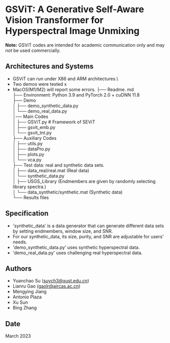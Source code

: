 # GSViT: A Generative Self-Aware Vision Transformer for Hyperspectral Image Unmixing

**Note:** GSViT codes are intended for academic communication only and may not be used commercially.

## Architectures and Systems
* GSViT can run under X86 and ARM architectures.\
* Two demos were tested x
* MacOS(M1/M2) will report some errors.
├── Readme. md\
├── Environment: Python 3.9 and PyTorch 2.0 + cuDNN 11.8\
├── Demo\
│   ├── demo_synthetic_data.py\
│   └── demo_real_data.py\
│── Main Codes                      
│   ├── GSViT.py # Framework of SEViT\
│   ├── gsvit_emb.py                  
│   └── gsvit_tnt.py\
├── Auxiliary Codes                      
│   ├── utils.py\
│   ├── dataPro.py  
│   ├── plots.py\
│   └── vca.py\
├── Test data: real and synthetic data sets.\
│   ├── data_real/real.mat (Real data)\
│   └── synthetic_data.py\
│         ├── USGS_Library (Endmembers are given by randomly selecting library spectra.)\
│         └── data_synthetic/synthetic.mat (Synthetic data)\
└── Results files

## Specification
* 'synthetic_data' is a data generator that can generate different data sets by setting endmembers, 
window size, and SNR.
* For our synthetic_data, its size, purity, and SNR are adjustable for users' needs.
* 'demo_synthetic_data.py' uses synthetic hyperspectral data.
* 'demo_real_data.py' uses challenging real hyperspectral data.

## Authors
- Yuanchao Su (suych3@xust.edu.cn)
- Lianru Gao (gaolr@aircas.ac.cn)
- Mengying Jiang
- Antonio Plaza  
- Xu Sun 
- Bing Zhang 

## Date
March 2023
